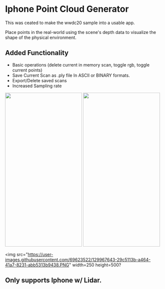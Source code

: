 # Iphone Point Cloud Generator

This was ceated to make the wwdc20 sample into a usable app.

Place points in the real-world using the scene's depth data to visualize the shape of the physical environment.

## Added Functionality
 - Basic operations (delete current in memory scan, toggle rgb, toggle current points)
 - Save Current Scan as .ply file In ASCII or BINARY formats.
 - Export/Delete saved scans
 - Increased Sampling rate

<img src="https://user-images.githubusercontent.com/69623522/129967409-b2d9f3c2-7f9c-4524-a832-a415154a7dfd.PNG" width=250 height=500>

<img src="https://user-images.githubusercontent.com/69623522/129967591-bb178416-2323-4e7c-a378-10169ab40fa5.PNG" width=250 height=500>

<img src="https://user-images.githubusercontent.com/69623522/129967643-29c5113b-a464-41a7-8231-abb5313b9438.PNG" width=250 height=500?

## Only supports Iphone w/ Lidar.




